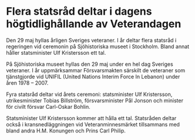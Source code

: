 # Flera statsråd deltar i dagens högtidlighållande av Veterandagen

Den 29 maj hyllas årligen Sveriges veteraner. I år deltar flera statsråd i regeringen vid ceremonin på Sjöhistoriska museet i Stockholm. Bland annat håller statsminister Ulf Kristersson ett tal.

På Sjöhistoriska museet hyllas den 29 maj under en hel dag Sveriges veteraner. I år uppmärksammar Försvarsmakten särskilt de veteraner som tjänstgjorde vid UNIFIL (United Nations Interim Force In Lebanon) under åren 1978 – 2007.

Fyra statsråd deltar vid årets ceremoni: statsminister Ulf Kristersson, utrikesminister Tobias Billström, försvarsminister Pål Jonson och minister för civilt försvar Carl-Oskar Bohlin.

Statsminister Ulf Kristersson kommer att hålla ett tal. Statsråden deltar också i kransnedläggningen vid Veteranminnesmärket tillsammans med bland andra H.M. Konungen och Prins Carl Philip.

